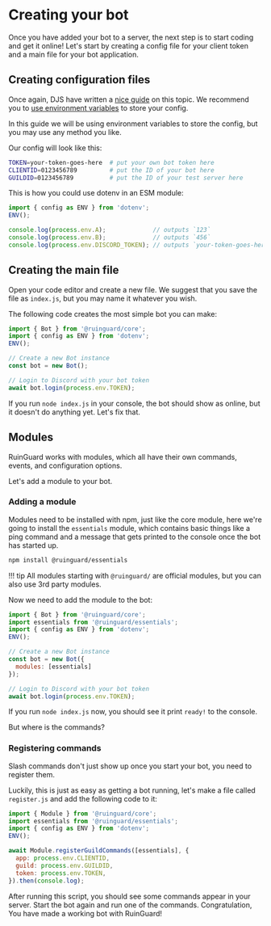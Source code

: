 # Creating your bot

Once you have added your bot to a server, the next step is to start coding and get it online! Let's start by creating a config file for your client token and a main file for your bot application.

## Creating configuration files

Once again, DJS have written a [nice guide][djs-config] on this topic. We recommend you to [use environment variables][djs-env] to store your config.

In this guide we will be using environment variables to store the config, but you may use any method you like.

Our config will look like this:

```sh title=".env"
TOKEN=your-token-goes-here  # put your own bot token here
CLIENTID=0123456789         # put the ID of your bot here
GUILDID=0123456789          # put the ID of your test server here
```

This is how you could use dotenv in an ESM module:

```javascript
import { config as ENV } from 'dotenv';
ENV();

console.log(process.env.A);             // outputs `123`
console.log(process.env.B);             // outputs `456`
console.log(process.env.DISCORD_TOKEN); // outputs `your-token-goes-here`
```

## Creating the main file

Open your code editor and create a new file. We suggest that you save the file as `index.js`, but you may name it whatever you wish.

The following code creates the most simple bot you can make:

```javascript title="index.js"
import { Bot } from '@ruinguard/core';
import { config as ENV } from 'dotenv';
ENV();

// Create a new Bot instance
const bot = new Bot();

// Login to Discord with your bot token
await bot.login(process.env.TOKEN);
```

If you run `node index.js` in your console, the bot should show as online, but it doesn't do anything yet. Let's fix that.

## Modules

RuinGuard works with modules, which all have their own commands, events, and configuration options.

Let's add a module to your bot.

### Adding a module

Modules need to be installed with npm, just like the core module, here we're going to install the `essentials` module, which contains basic things like a ping command and a message that gets printed to the console once the bot has started up.

```sh
npm install @ruinguard/essentials
```

!!! tip
    All modules starting with `@ruinguard/` are official modules, but you can also use 3rd party modules.

Now we need to add the module to the bot:

```javascript title="index.js" hl_lines="2 7-9"
import { Bot } from '@ruinguard/core';
import essentials from '@ruinguard/essentials';
import { config as ENV } from 'dotenv';
ENV();

// Create a new Bot instance
const bot = new Bot({
  modules: [essentials]
});

// Login to Discord with your bot token
await bot.login(process.env.TOKEN);
```

If you run `node index.js` now, you should see it print `ready!` to the console.

But where is the commands?

### Registering commands

Slash commands don't just show up once you start your bot, you need to register them.

Luckily, this is just as easy as getting a bot running, let's make a file called `register.js` and add the following code to it:

```javascript title="register.js"
import { Module } from '@ruinguard/core';
import essentials from '@ruinguard/essentials';
import { config as ENV } from 'dotenv';
ENV();

await Module.registerGuildCommands([essentials], {
  app: process.env.CLIENTID,
  guild: process.env.GUILDID,
  token: process.env.TOKEN,
}).then(console.log);
```

After running this script, you should see some commands appear in your server. Start the bot again and run one of the commands. Congratulation, You have made a working bot with RuinGuard!



[djs-config]: https://discordjs.guide/creating-your-bot/#creating-configuration-files
[djs-env]: https://discordjs.guide/creating-your-bot/#using-environment-variables